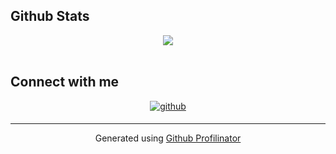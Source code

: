 ## Github Stats  
<div align="center"><img src="https://github-readme-stats.vercel.app/api?username=DwGoing&show_icons=true&count_private=true&hide_border=true" align="center" /></div>  
<br/>  

## Connect with me  
<div align="center">
<a href="https://github.com/DwGoing" target="_blank">
<img src=https://img.shields.io/badge/github-%2324292e.svg?&style=for-the-badge&logo=github&logoColor=white alt=github style="margin-bottom: 5px;" />
</a>  
</div>  

----
<div align="center">Generated using <a href="https://profilinator.rishav.dev/" target="_blank">Github Profilinator</a></div>
